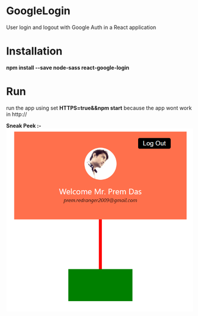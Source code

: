 # GoogleLogin
User login and logout with Google Auth in a React application

# Installation
**npm install --save node-sass react-google-login**

# Run
run the app using set **HTTPS=true&&npm start** because the app wont work in http://

**Sneak Peek :-**
![alt google-login](Screenshot.png)